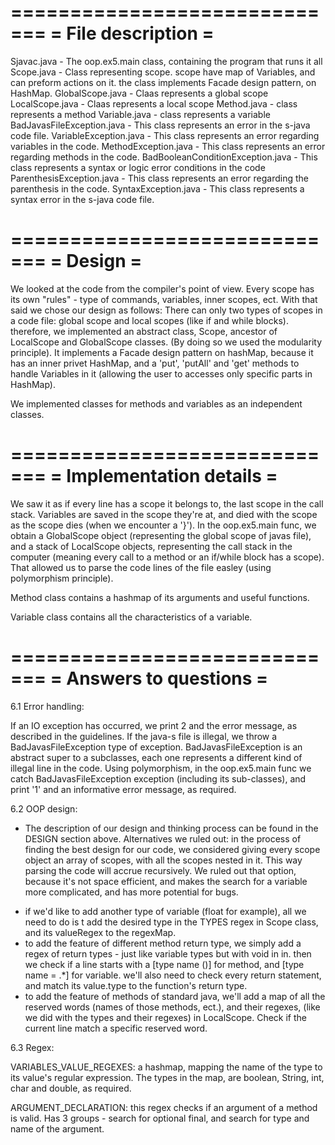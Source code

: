 =============================
=      File description     =
=============================
Sjavac.java - The oop.ex5.main class, containing the program that runs it all
Scope.java - Class representing scope. scope have map of Variables, and can preform actions on it.
              the class implements Facade design pattern, on HashMap.
GlobalScope.java - Claas represents a global scope
LocalScope.java - Claas represents a local scope
Method.java - class represents a method
Variable.java - class represents a variable
BadJavasFileException.java - This class represents an error in the s-java code file.
VariableException.java - This class represents an error regarding variables in the code.
MethodException.java - This class represents an error regarding methods in the code.
BadBooleanConditionException.java - This class represents a syntax or logic error conditions in the code
ParenthesisException.java - This class represents an error regarding the parenthesis in the code.
SyntaxException.java - This class represents a syntax error in the s-java code file.



=============================
=          Design           =
=============================
We looked at the code from the compiler's point of view. Every scope has its own "rules" - type of commands,
variables, inner scopes, ect.
With that said we chose our design as follows:
There can only two types of scopes in a code file: global scope and local scopes (like if and while blocks).
therefore, we implemented an abstract class, Scope, ancestor of LocalScope and GlobalScope classes.
(By doing so we used the modularity principle).
It implements a Facade design pattern on hashMap, because it has an inner privet HashMap,
and a 'put', 'putAll' and 'get' methods to handle Variables in it
(allowing the user to accesses only specific parts in HashMap).

We implemented classes for methods and variables as an independent classes.




=============================
=  Implementation details   =
=============================
We saw it as if every line has a scope it belongs to, the last scope in the call stack.
Variables are saved in the scope they're at, and died with the scope as the scope dies
(when we encounter a '}').
In the oop.ex5.main func, we obtain a GlobalScope object (representing the global scope of javas file), and a
stack of LocalScope objects, representing the call stack in the computer (meaning every call to a method
or an if/while block has a scope).
That allowed us to parse the code lines of the file easley (using polymorphism principle).

Method class contains a hashmap of its arguments and useful functions.

Variable class contains all the characteristics of a variable.




=============================
=    Answers to questions   =
=============================
6.1 Error handling:

If an IO exception has occurred, we print 2 and the error message, as described in the guidelines.
If the java-s file is illegal, we throw a BadJavasFileException type of exception.
BadJavasFileException is an abstract super to a subclasses, each one represents a different kind of illegal
line in the code.
Using polymorphism, in the oop.ex5.main func we catch BadJavasFileException exception (including its sub-classes),
and print '1' and an informative error message, as required.


6.2 OOP design:

* The description of our design and thinking process can be found in the DESIGN section above.
Alternatives we ruled out: in the process of finding the best design for our code, we considered giving every
scope object an array of scopes, with all the scopes nested in it. This way parsing the code will accrue
recursively.
We ruled out that option, because it's not space efficient, and makes the search for a variable more
complicated, and has more potential for bugs.

- if we'd like to add another type of variable (float for example), all we need to do is t add the desired
    type in the TYPES regex in Scope class, and its valueRegex to the regexMap.
- to add the feature of different method return type, we simply add a regex of return types - just
    like variable types but with void in in. then we check if a line starts with a [type name ()] for method,
    and [type name = .*] for variable.
    we'll also need to check every return statement, and match its value.type to the function's return type.
- to add the feature of methods of standard java, we'll add a map of all the reserved words (names of those
    methods, ect.), and their regexes, (like we did with the types and their regexes) in LocalScope.
    Check if the current line match a specific reserved word.


6.3 Regex:

VARIABLES_VALUE_REGEXES: a hashmap, mapping the name of the type to its value's regular expression.
    The types in the map, are boolean, String, int, char and double, as required.

ARGUMENT_DECLARATION: this regex checks if an argument of a method is valid.
    Has 3 groups - search for optional final, and search for type and name of the argument.
